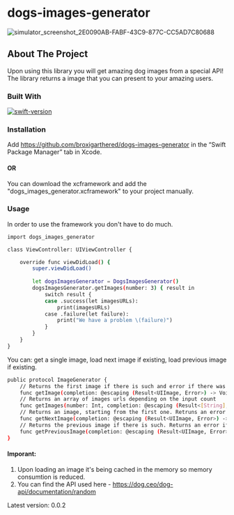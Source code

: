 # dogs-images-generator
![simulator_screenshot_2E0090AB-FABF-43C9-877C-CC5AD7C80688](https://user-images.githubusercontent.com/14839500/224854025-7af0d3b5-f1e5-49d9-8bfd-a2d87920f750.png)

## About The Project

Upon using this library you will get amazing dog images from a special API!
The library returns a image that you can present to your amazing users.

### Built With

[![swift-version](https://img.shields.io/badge/swift-5.1-brightgreen.svg)](https://github.com/apple/swift)

### Installation
Add https://github.com/broxigarthered/dogs-images-generator in the “Swift Package Manager” tab in Xcode.

#### OR
You can download the xcframework and add the "dogs_images_generator.xcframework" to your project manually.


### Usage
In order to use the framework you don't have to do much.
```sh
import dogs_images_generator

class ViewController: UIViewController {

    override func viewDidLoad() {
        super.viewDidLoad()
        
        let dogsImagesGenerator = DogsImagesGenerator()
        dogsImagesGenerator.getImages(number: 3) { result in
            switch result {
            case .success(let imagesURLs):
                print(imagesURLs)
            case .failure(let failure):
                print("We have a problem \(failure)")
            }
        }
    }
}
   ```
   

You can:
get a single image, load next image if existing, load previous image if existing.

```sh
public protocol ImageGenerator {
    // Returns the first image if there is such and error if there was problem loading
    func getImage(completion: @escaping (Result<UIImage, Error>) -> Void)
    // Returns an array of images urls depending on the input count
    func getImages(number: Int, completion: @escaping (Result<[String], Error>) -> Void)
    // Returns an image, starting from the first one. Retruns an error if there is no next image or there was a problem with loading the image
    func getNextImage(completion: @escaping (Result<UIImage, Error>) -> Void)
    // Returns the previous image if there is such. Returns an error if there is none
    func getPreviousImage(completion: @escaping (Result<UIImage, Error>) -> Void)
}

   ```



#### Imporant:
1. Upon loading an image it's being cached in the memory so memory consumtion is reduced.
2. You can find the API used here - https://dog.ceo/dog-api/documentation/random

Latest version: 0.0.2
